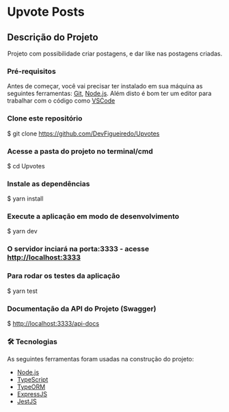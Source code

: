 # Upvote Posts 

## Descrição do Projeto
<p align="center">Projeto com possibilidade criar postagens, e dar like nas postagens criadas.</p>


### Pré-requisitos
Antes de começar, você vai precisar ter instalado em sua máquina as seguintes ferramentas:
[Git](https://git-scm.com), [Node.js](https://nodejs.org/en/). 
Além disto é bom ter um editor para trabalhar com o código como [VSCode](https://code.visualstudio.com/)


### Clone este repositório
$ git clone <https://github.com/DevFigueiredo/Upvotes>

### Acesse a pasta do projeto no terminal/cmd
$ cd Upvotes

### Instale as dependências
$ yarn install

### Execute a aplicação em modo de desenvolvimento
$ yarn dev

### O servidor inciará na porta:3333 - acesse <http://localhost:3333> 

### Para rodar os testes da aplicação 
$ yarn test

### Documentação da API do Projeto (Swagger) 
$ <http://localhost:3333/api-docs>



### 🛠 Tecnologias

As seguintes ferramentas foram usadas na construção do projeto:

- [Node.js](https://nodejs.org/en/)
- [TypeScript](https://www.typescriptlang.org/)
- [TypeORM](https://typeorm.io/)
- [ExpressJS](https://expressjs.com/)
- [JestJS](https://jestjs.io/pt-BR/)

